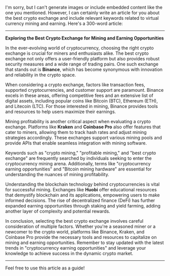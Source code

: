 I'm sorry, but I can't generate images or include embedded content like the one you mentioned. However, I can certainly write an article for you about the best crypto exchange and include relevant keywords related to virtual currency mining and earning. Here's a 300-word article:

---

**Exploring the Best Crypto Exchange for Mining and Earning Opportunities**

In the ever-evolving world of cryptocurrency, choosing the right crypto exchange is crucial for miners and enthusiasts alike. The best crypto exchange not only offers a user-friendly platform but also provides robust security measures and a wide range of trading pairs. One such exchange that stands out is **Binance**, which has become synonymous with innovation and reliability in the crypto space.

When considering a crypto exchange, factors like transaction fees, supported cryptocurrencies, and customer support are paramount. Binance excels in these areas, offering competitive fees and an extensive list of digital assets, including popular coins like Bitcoin (BTC), Ethereum (ETH), and Litecoin (LTC). For those interested in mining, Binance provides tools and resources to help users maximize their earnings.

Mining profitability is another critical aspect when evaluating a crypto exchange. Platforms like **Kraken** and **Coinbase Pro** also offer features that cater to miners, allowing them to track hash rates and adjust mining strategies accordingly. These exchanges support various mining pools and provide APIs that enable seamless integration with mining software.

Keywords such as "crypto mining," "profitable mining," and "best crypto exchange" are frequently searched by individuals seeking to enter the cryptocurrency mining arena. Additionally, terms like "cryptocurrency earning opportunities" and "Bitcoin mining hardware" are essential for understanding the nuances of mining profitability.

Understanding the blockchain technology behind cryptocurrencies is vital for successful mining. Exchanges like **Huobi** offer educational resources that demystify blockchain and its applications, empowering users to make informed decisions. The rise of decentralized finance (DeFi) has further expanded earning opportunities through staking and yield farming, adding another layer of complexity and potential rewards.

In conclusion, selecting the best crypto exchange involves careful consideration of multiple factors. Whether you're a seasoned miner or a newcomer to the crypto world, platforms like Binance, Kraken, and Coinbase Pro provide the necessary tools and resources to capitalize on mining and earning opportunities. Remember to stay updated with the latest trends in "cryptocurrency earning opportunities" and leverage your knowledge to achieve success in the dynamic crypto market.

--- 

Feel free to use this article as a guide!